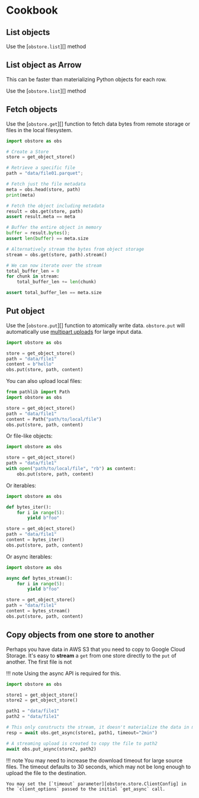 # Cookbook

## List objects

Use the [`obstore.list`][] method

## List object as Arrow

This can be faster than materializing Python objects for each row.

Use the [`obstore.list`][] method

## Fetch objects

Use the [`obstore.get`][] function to fetch data bytes from remote storage or files in the local filesystem.

```py
import obstore as obs

# Create a Store
store = get_object_store()

# Retrieve a specific file
path = "data/file01.parquet";

# Fetch just the file metadata
meta = obs.head(store, path)
print(meta)

# Fetch the object including metadata
result = obs.get(store, path)
assert result.meta == meta

# Buffer the entire object in memory
buffer = result.bytes();
assert len(buffer) == meta.size

# Alternatively stream the bytes from object storage
stream = obs.get(store, path).stream()

# We can now iterate over the stream
total_buffer_len = 0
for chunk in stream:
    total_buffer_len += len(chunk)

assert total_buffer_len == meta.size
```

## Put object

Use the [`obstore.put`][] function to atomically write data. `obstore.put` will automatically use [multipart uploads](https://docs.aws.amazon.com/AmazonS3/latest/userguide/mpuoverview.html) for large input data.

```py
import obstore as obs

store = get_object_store()
path = "data/file1"
content = b"hello"
obs.put(store, path, content)
```

You can also upload local files:

```py
from pathlib import Path
import obstore as obs

store = get_object_store()
path = "data/file1"
content = Path("path/to/local/file")
obs.put(store, path, content)
```

Or file-like objects:

```py
import obstore as obs

store = get_object_store()
path = "data/file1"
with open("path/to/local/file", "rb") as content:
    obs.put(store, path, content)
```

Or iterables:

```py
import obstore as obs

def bytes_iter():
    for i in range(5):
        yield b"foo"

store = get_object_store()
path = "data/file1"
content = bytes_iter()
obs.put(store, path, content)
```


Or async iterables:

```py
import obstore as obs

async def bytes_stream():
    for i in range(5):
        yield b"foo"

store = get_object_store()
path = "data/file1"
content = bytes_stream()
obs.put(store, path, content)
```

## Copy objects from one store to another

Perhaps you have data in AWS S3 that you need to copy to Google Cloud Storage. It's easy to **stream** a `get` from one store directly to the `put` of another. The first file is not

!!! note
    Using the async API is required for this.

```py
import obstore as obs

store1 = get_object_store()
store2 = get_object_store()

path1 = "data/file1"
path2 = "data/file1"

# This only constructs the stream, it doesn't materialize the data in memory
resp = await obs.get_async(store1, path1, timeout="2min")

# A streaming upload is created to copy the file to path2
await obs.put_async(store2, path2)
```

!!! note
    You may need to increase the download timeout for large source files. The timeout defaults to 30 seconds, which may not be long enough to upload the file to the destination.

    You may set the [`timeout` parameter][obstore.store.ClientConfig] in the `client_options` passed to the initial `get_async` call.
